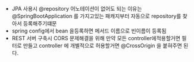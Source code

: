 * JPA 사용시 @repository 어노테이션이 없어도 되는 이유는 @SpringBootApplication 를 가지고있는 패캐지부터 자동으로 repository를 찾아서 등록해주기떄문
* spring config에서 bean 을등록하면 메서드 이름으로 빈이름이 등록됨
* REST 서버 구축시 CORS 문제해결을 위해 만약 모든 controller에적용할거면 필터로 만들고 controller 에 개별적으로 허용할거면 @CrossOrigin 을 붙혀주면 된다.
